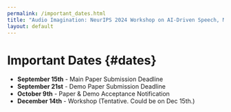 ```yaml
---
permalink: /important_dates.html
title: "Audio Imagination: NeurIPS 2024 Workshop on AI-Driven Speech, Music, and Sound Generation"
layout: default
---
```


# Important Dates {#dates}

- **September 15th** - Main Paper Submission Deadline
- **September 21st** - Demo Paper Submission Deadline
- **October 9th** - Paper & Demo Acceptance Notification
- **December 14th** - Workshop (Tentative. Could be on Dec 15th.)
